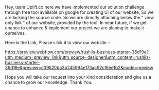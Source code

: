 Hey, team Uplift.co here
we have implemented our solution challenge through free tool available on google for creating UI of our website, So we are lacking the source code. 
So we are directly attaching below the " view only link " of our website, provided by the tool. In near future, if we get chance to enhance & implement our project we are planing to make it ourselves.

Here is the Link, Please click it to view our website :- 


https://preview.webflow.com/preview/rushils-business-starter-36d19e?utm_medium=preview_link&utm_source=designer&utm_content=rushils-business-starter-36d19e&preview=c39820ba3b245994e173ac92cf6ee1b2&mode=preview


Hope you will take our request into your kind consideration and give us a chance to grow our knowledge.
Thank You.
